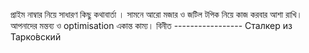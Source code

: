 প্রাইম নাম্বার নিয়ে সাধারণ কিছু কথাবার্তা । সামনে আরো মজার ও জটিল টপিক নিয়ে কাজ করবার আশা রাখি। আপনাদের মন্তব্য ও optimisation একান্ত কাম্য। বিনীত
----------------- Сталкер из Тарко́вский
